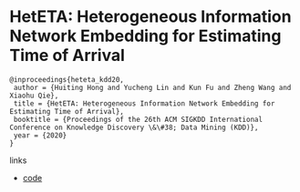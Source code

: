 # HetETA: Heterogeneous Information Network Embedding for Estimating Time of Arrival

```
@inproceedings{heteta_kdd20,
 author = {Huiting Hong and Yucheng Lin and Kun Fu and Zheng Wang and Xiaohu Qie},
 title = {HetETA: Heterogeneous Information Network Embedding for Estimating Time of Arrival},
 booktitle = {Proceedings of the 26th ACM SIGKDD International Conference on Knowledge Discovery \&\#38; Data Mining (KDD)},
 year = {2020}
}
```

links
- [code](https://silly.cool/didi/heteta)
